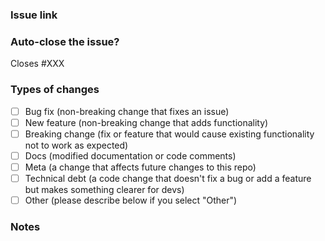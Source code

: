<!-- Please fill out this template when opening a new PR. Thanks! -->

### Issue link

<!--- Is there an open issue for this PR? If so, please link to it.--->

### Auto-close the issue?

<!---
If this PR should close the associated issue when it's merged, please change XXX below to the issue number.
Otherwise, you can remove this section.
--->

Closes #XXX

### Types of changes

<!--- What type(s) of change(s) does your code introduce? Please use the - [ ] and - [x] syntax to put a checkmark next to those that apply: -->

- [ ] Bug fix (non-breaking change that fixes an issue)
- [ ] New feature (non-breaking change that adds functionality)
- [ ] Breaking change (fix or feature that would cause existing functionality not to work as expected)
- [ ] Docs (modified documentation or code comments)
- [ ] Meta (a change that affects future changes to this repo)
- [ ] Technical debt (a code change that doesn't fix a bug or add a feature but makes something clearer for devs)
- [ ] Other (please describe below if you select "Other")

### Notes

<!--- Any other context to be aware of when reviewing this PR -->
